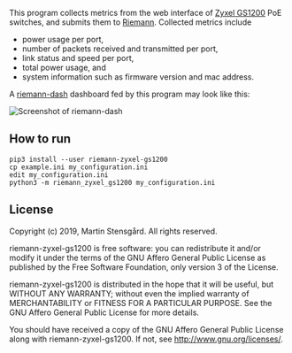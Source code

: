 This program collects metrics from the web interface of [Zyxel GS1200][1] PoE switches, and submits them to [Riemann][2].
Collected metrics include
- power usage per port,
- number of packets received and transmitted per port,
- link status and speed per port,
- total power usage, and
- system information such as firmware version and mac address.

A [riemann-dash][3] dashboard fed by this program may look like this:

![Screenshot of riemann-dash](dash.png)

## How to run

```
pip3 install --user riemann-zyxel-gs1200
cp example.ini my_configuration.ini
edit my_configuration.ini
python3 -m riemann_zyxel_gs1200 my_configuration.ini
```

## License

Copyright (c) 2019, Martin Stensgård.
All rights reserved.

riemann-zyxel-gs1200 is free software: you can redistribute it and/or modify
it under the terms of the GNU Affero General Public License as published by
the Free Software Foundation, only version 3 of the License.

riemann-zyxel-gs1200 is distributed in the hope that it will be useful,
but WITHOUT ANY WARRANTY; without even the implied warranty of
MERCHANTABILITY or FITNESS FOR A PARTICULAR PURPOSE. See the
GNU Affero General Public License for more details.

You should have received a copy of the GNU Affero General Public License
along with riemann-zyxel-gs1200. If not, see <http://www.gnu.org/licenses/>.

[1]: https://www.zyxel.com/products_services/5-Port-8-Port-Web-Managed-PoE-Gigabit-Switch-GS1200-5HP-v2-GS1200-8HP-v2/
[2]: http://riemann.io/
[3]: https://github.com/riemann/riemann-dash
[dash.png]: https://cdn.jsdelivr.net/gh/mastensg/riemann-zyxel-gs1200/dash.png
